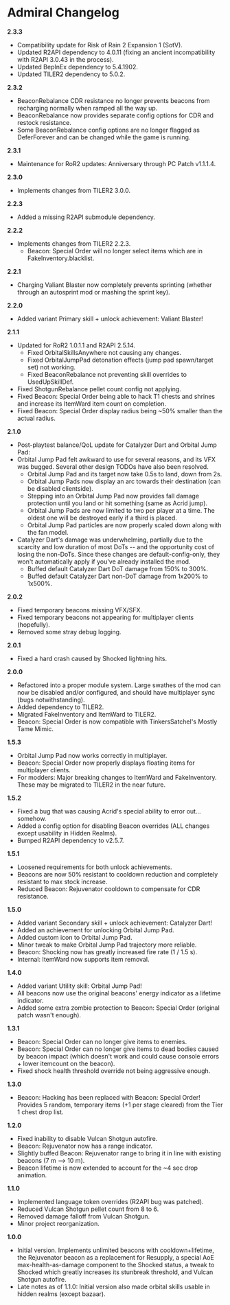 ﻿# Admiral Changelog

**2.3.3**

- Compatibility update for Risk of Rain 2 Expansion 1 (SotV).
- Updated R2API dependency to 4.0.11 (fixing an ancient incompatibility with R2API 3.0.43 in the process).
- Updated BepInEx dependency to 5.4.1902.
- Updated TILER2 dependency to 5.0.2.

**2.3.2**

- BeaconRebalance CDR resistance no longer prevents beacons from recharging normally when ramped all the way up.
- BeaconRebalance now provides separate config options for CDR and restock resistance.
- Some BeaconRebalance config options are no longer flagged as DeferForever and can be changed while the game is running.

**2.3.1**

- Maintenance for RoR2 updates: Anniversary through PC Patch v1.1.1.4.

**2.3.0**

- Implements changes from TILER2 3.0.0.

**2.2.3**

- Added a missing R2API submodule dependency.

**2.2.2**

- Implements changes from TILER2 2.2.3.
	- Beacon: Special Order will no longer select items which are in FakeInventory.blacklist.

**2.2.1**

- Charging Valiant Blaster now completely prevents sprinting (whether through an autosprint mod or mashing the sprint key).

**2.2.0**

- Added variant Primary skill + unlock achievement: Valiant Blaster!

**2.1.1**

- Updated for RoR2 1.0.1.1 and R2API 2.5.14.
	- Fixed OrbitalSkillsAnywhere not causing any changes.
	- Fixed OrbitalJumpPad detonation effects (jump pad spawn/target set) not working.
	- Fixed BeaconRebalance not preventing skill overrides to UsedUpSkillDef.
- Fixed ShotgunRebalance pellet count config not applying.
- Fixed Beacon: Special Order being able to hack T1 chests and shrines and increase its ItemWard item count on completion.
- Fixed Beacon: Special Order display radius being ~50% smaller than the actual radius.

**2.1.0**

- Post-playtest balance/QoL update for Catalyzer Dart and Orbital Jump Pad:
- Orbital Jump Pad felt awkward to use for several reasons, and its VFX was bugged. Several other design TODOs have also been resolved.
	- Orbital Jump Pad and its target now take 0.5s to land, down from 2s.
	- Orbital Jump Pads now display an arc towards their destination (can be disabled clientside).
	- Stepping into an Orbital Jump Pad now provides fall damage protection until you land or hit something (same as Acrid jump).
	- Orbital Jump Pads are now limited to two per player at a time. The oldest one will be destroyed early if a third is placed.
	- Orbital Jump Pad particles are now properly scaled down along with the fan model.
- Catalyzer Dart's damage was underwhelming, partially due to the scarcity and low duration of most DoTs -- and the opportunity cost of losing the non-DoTs. Since these changes are default-config-only, they won't automatically apply if you've already installed the mod.
	- Buffed default Catalyzer Dart DoT damage from 150% to 300%.
	- Buffed default Catalyzer Dart non-DoT damage from 1x200% to 1x500%.

**2.0.2**

- Fixed temporary beacons missing VFX/SFX.
- Fixed temporary beacons not appearing for multiplayer clients (hopefully).
- Removed some stray debug logging.

**2.0.1**

- Fixed a hard crash caused by Shocked lightning hits.

**2.0.0**

- Refactored into a proper module system. Large swathes of the mod can now be disabled and/or configured, and should have multiplayer sync (bugs notwithstanding).
- Added dependency to TILER2.
- Migrated FakeInventory and ItemWard to TILER2.
- Beacon: Special Order is now compatible with TinkersSatchel's Mostly Tame Mimic.

**1.5.3**

- Orbital Jump Pad now works correctly in multiplayer.
- Beacon: Special Order now properly displays floating items for multiplayer clients.
- For modders: Major breaking changes to ItemWard and FakeInventory. These may be migrated to TILER2 in the near future.

**1.5.2**

- Fixed a bug that was causing Acrid's special ability to error out... somehow.
- Added a config option for disabling Beacon overrides (ALL changes except usability in Hidden Realms).
- Bumped R2API dependency to v2.5.7.

**1.5.1**

- Loosened requirements for both unlock achievements.
- Beacons are now 50% resistant to cooldown reduction and completely resistant to max stock increase.
- Reduced Beacon: Rejuvenator cooldown to compensate for CDR resistance.

**1.5.0**

- Added variant Secondary skill + unlock achievement: Catalyzer Dart!
- Added an achievement for unlocking Orbital Jump Pad.
- Added custom icon to Orbital Jump Pad.
- Minor tweak to make Orbital Jump Pad trajectory more reliable.
- Beacon: Shocking now has greatly increased fire rate (1 / 1.5 s).
- Internal: ItemWard now supports item removal.

**1.4.0**

- Added variant Utility skill: Orbital Jump Pad!
- All beacons now use the original beacons' energy indicator as a lifetime indicator.
- Added some extra zombie protection to Beacon: Special Order (original patch wasn't enough).

**1.3.1**

- Beacon: Special Order can no longer give items to enemies.
- Beacon: Special Order can no longer give items to dead bodies caused by beacon impact (which doesn't work and could cause console errors + lower itemcount on the beacon).
- Fixed shock health threshold override not being aggressive enough.

**1.3.0**

- Beacon: Hacking has been replaced with Beacon: Special Order! Provides 5 random, temporary items (+1 per stage cleared) from the Tier 1 chest drop list.

**1.2.0**

- Fixed inability to disable Vulcan Shotgun autofire.
- Beacon: Rejuvenator now has a range indicator.
- Slightly buffed Beacon: Rejuvenator range to bring it in line with existing beacons (7 m --> 10 m).
- Beacon lifetime is now extended to account for the ~4 sec drop animation.

**1.1.0**

- Implemented language token overrides (R2API bug was patched).
- Reduced Vulcan Shotgun pellet count from 8 to 6.
- Removed damage falloff from Vulcan Shotgun.
- Minor project reorganization.

**1.0.0**

- Initial version. Implements unlimited beacons with cooldown+lifetime, the Rejuvenator beacon as a replacement for Resupply, a special AoE max-health-as-damage component to the Shocked status, a tweak to Shocked which greatly increases its stunbreak threshold, and Vulcan Shotgun autofire.
- Late notes as of 1.1.0: Initial version also made orbital skills usable in hidden realms (except bazaar).